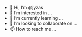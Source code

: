 - 👋 Hi, I’m @jyzas
- 👀 I’m interested in ...
- 🌱 I’m currently learning ...
- 💞️ I’m looking to collaborate on ...
- 📫 How to reach me ...

<!---
jyzas/jyzas is a ✨ special ✨ repository because its `README.md` (this file) appears on your GitHub profile.
You can click the Preview link to take a look at your changes.
--->
